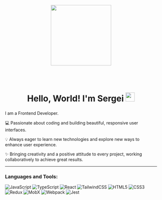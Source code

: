 <div id="header" align="center">
  <img src="https://media.giphy.com/media/Oj25fisQ3zhukVWY96/giphy.gif" width="200"/>
  
  <div style="height:50px;"></div>
  
<h1>
  Hello, World! I'm Sergei
  <img src="https://media.giphy.com/media/hvRJCLFzcasrR4ia7z/giphy.gif" width="30px"/>
</h1>
  <div id="badges">

 
</div>


</div>

###


I am a Frontend Developer.


💻 Passionate about coding and building beautiful, responsive user interfaces.

💡 Always eager to learn new technologies and explore new ways to enhance user experience.

✨ Bringing creativity and a positive attitude to every project, working collaboratively to achieve great results.


---

### Languages and Tools:


![JavaScript](https://img.shields.io/badge/JavaScript-F7DF1E?style=for-the-badge&logo=javascript&logoColor=black)
![TypeScript](https://img.shields.io/badge/typescript-%23007ACC.svg?style=for-the-badge&logo=typescript&logoColor=white)
![React](https://img.shields.io/badge/react-%2320232a.svg?style=for-the-badge&logo=react&logoColor=%2361DAFB)
![TailwindCSS](https://img.shields.io/badge/tailwindcss-%2338B2AC.svg?style=for-the-badge&logo=tailwind-css&logoColor=white)
![HTML5](https://img.shields.io/badge/html5-%23E34F26.svg?style=for-the-badge&logo=html5&logoColor=white)
![CSS3](https://img.shields.io/badge/css3-%231572B6.svg?style=for-the-badge&logo=css3&logoColor=white)
![Redux](https://img.shields.io/badge/redux-%23593d88.svg?style=for-the-badge&logo=redux&logoColor=white)
![MobX](https://img.shields.io/badge/mobx-%23ea6618.svg?style=for-the-badge&logo=mobx&logoColor=white)
![Webpack](https://img.shields.io/badge/webpack-%238DD6F9.svg?style=for-the-badge&logo=webpack&logoColor=black)
![Jest](https://img.shields.io/badge/jest-%23C63D14.svg?style=for-the-badge&logo=jest&logoColor=white)
